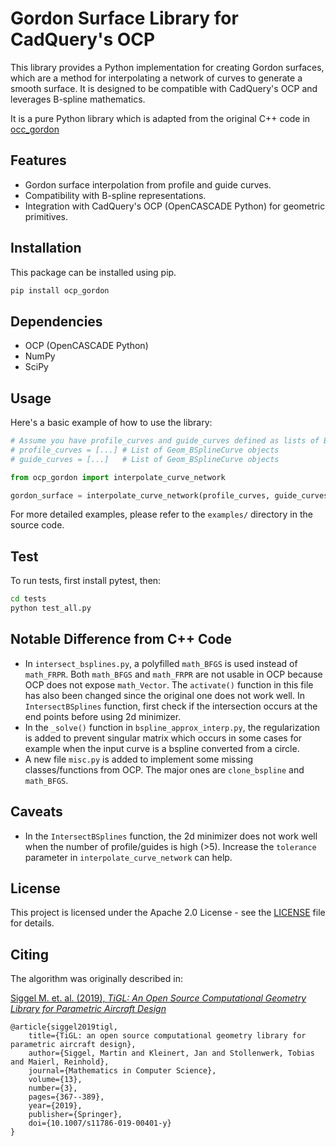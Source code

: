 # Gordon Surface Library for CadQuery's OCP

This library provides a Python implementation for creating Gordon surfaces, which are a method for interpolating a network of curves to generate a smooth surface. It is designed to be compatible with CadQuery's OCP and leverages B-spline mathematics.

It is a pure Python library which is adapted from the original C++ code in [occ_gordon](https://github.com/rainman110/occ_gordon)

## Features

- Gordon surface interpolation from profile and guide curves.
- Compatibility with B-spline representations.
- Integration with CadQuery's OCP (OpenCASCADE Python) for geometric primitives.

## Installation

This package can be installed using pip.

```bash
pip install ocp_gordon
```

## Dependencies

- OCP (OpenCASCADE Python)
- NumPy
- SciPy

## Usage

Here's a basic example of how to use the library:

```python
# Assume you have profile_curves and guide_curves defined as lists of B-spline objects
# profile_curves = [...] # List of Geom_BSplineCurve objects
# guide_curves = [...]   # List of Geom_BSplineCurve objects

from ocp_gordon import interpolate_curve_network

gordon_surface = interpolate_curve_network(profile_curves, guide_curves, tolerance=0.0003)

```

For more detailed examples, please refer to the `examples/` directory in the source code.

## Test

To run tests, first install pytest, then:

```bash
cd tests
python test_all.py

```

## Notable Difference from C++ Code

- In `intersect_bsplines.py`, a polyfilled `math_BFGS` is used instead of `math_FRPR`. Both `math_BFGS` and `math_FRPR` are not usable in OCP because OCP does not expose `math_Vector`. The `activate()` function in this file has also been changed since the original one does not work well. In `IntersectBSplines` function, first check if the intersection occurs at the end points before using 2d minimizer.
- In the `_solve()` function in `bspline_approx_interp.py`, the regularization is added to prevent singular matrix which occurs in some cases for example when the input curve is a bspline converted from a circle.
- A new file `misc.py` is added to implement some missing classes/functions from OCP. The major ones are `clone_bspline` and `math_BFGS`.

## Caveats

- In the `IntersectBSplines` function, the 2d minimizer does not work well when the number of profile/guides is high (>5). Increase the `tolerance` parameter in `interpolate_curve_network` can help.

## License

This project is licensed under the Apache 2.0 License - see the [LICENSE](LICENSE) file for details.

## Citing

The algorithm was originally described in:

[Siggel M. et. al. (2019), _TiGL: An Open Source Computational Geometry Library for Parametric Aircraft Design_](https://doi.org/10.1007/s11786-019-00401-y)

```
@article{siggel2019tigl,
	title={TiGL: an open source computational geometry library for parametric aircraft design},
	author={Siggel, Martin and Kleinert, Jan and Stollenwerk, Tobias and Maierl, Reinhold},
	journal={Mathematics in Computer Science},
	volume={13},
	number={3},
	pages={367--389},
	year={2019},
	publisher={Springer},
    doi={10.1007/s11786-019-00401-y}
}
```

